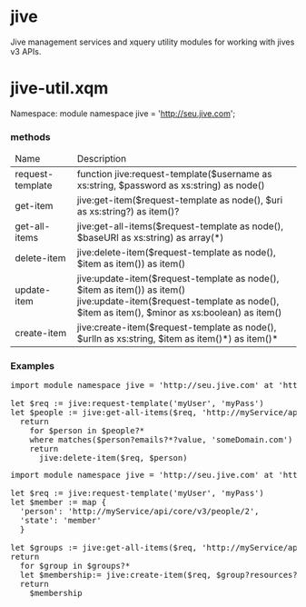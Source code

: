# jive
Jive management services and xquery utility modules for working with jives v3 APIs.

# jive-util.xqm
Namespace: module namespace jive = 'http://seu.jive.com';

<h3>methods</h3>
<table>
  <thead>
    <tr><td>Name</td><td>Description</td></tr>
  </thead>
  <tbody>
      <tr><td>request-template</td><td>function jive:request-template($username as xs:string, $password as xs:string) as node()</td></tr>
      <tr><td>get-item</td><td>jive:get-item($request-template as node(), $uri as xs:string?) as item()?</td></tr>
      <tr><td>get-all-items</td><td>jive:get-all-items($request-template as node(), $baseURI as xs:string) as array(*)</td></tr>
      <tr><td>delete-item</td><td>jive:delete-item($request-template as node(), $item as item()) as item()</td></tr>
      <tr><td>update-item</td><td>
      jive:update-item($request-template as node(), $item as item()) as item()<br />
      jive:update-item($request-template as node(), $item as item(), $minor as xs:boolean) as item()
      </td></tr>
      <tr><td>create-item</td><td>jive:create-item($request-template as node(), $urlIn as xs:string, $item as item()*) as item()*</td></tr>
  </tbody>
</table>

<h3>Examples</h3>

<pre>
import module namespace jive = 'http://seu.jive.com' at 'https://raw.githubusercontent.com/james-jw/jive/master/jive-util.xqm';

let $req := jive:request-template('myUser', 'myPass') 
let $people := jive:get-all-items($req, 'http://myService/api/core/v3/people') 
  return
    for $person in $people?*
    where matches($person?emails?*?value, 'someDomain.com') 
    return
      jive:delete-item($req, $person)
</pre>

<pre>
import module namespace jive = 'http://seu.jive.com' at 'https://raw.githubusercontent.com/james-jw/jive/master/jive-util.xqm';

let $req := jive:request-template('myUser', 'myPass') 
let $member := map {
  'person': 'http://myService/api/core/v3/people/2',
  'state': 'member'
  }
  
let $groups := jive:get-all-items($req, 'http://myService/api/core/v3/place?filter=tag(someTag)')
return
  for $group in $groups?*
  let $membership:= jive:create-item($req, $group?resources?members?ref, $member) 
  return
    $membership
</pre>
